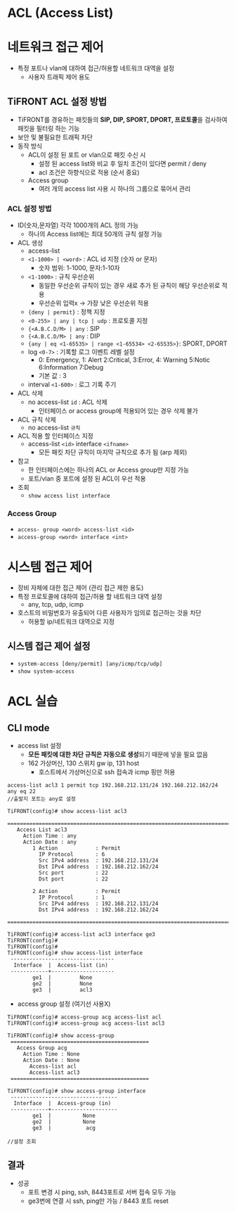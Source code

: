 # ACL (Access List)
# 네트워크 접근 제어
- 특정 포트나 vlan에 대하여 접근/허용할 네트워크 대역을 설정
	- 사용자 트래픽 제어 용도
## TiFRONT ACL 설정 방법
- TiFRONT를 경유하는 패킷들의 **SIP, DIP, SPORT, DPORT, 프로토콜**을 검사하여 패킷을 필터링 하는 기능
- 보안 및 불필요한 트래픽 차단
- 동작 방식
	- ACL이 설정 된 포트 or vlan으로 패킷 수신 시
		- 설정 된 access list와 비교 후 일치 조건이 있다면 permit / deny
		- acl 조건은 하향식으로 적용 (순서 중요)
	- Access group
		- 여러 개의 access list 사용 시 하나의 그룹으로 묶어서 관리
### ACL 설정 방법
- ID(숫자,문자열) 각각 1000개의 ACL 정의 가능
	- 하나의 Access list에는 최대 50개의 규칙 설정 가능
- ACL 생성
	- access-list 
	- `<1-1000> | <word>` : ACL id 지정 (숫자 or 문자)
		- 숫자 범위: 1-1000, 문자:1-10자
	- `<1-1000>` : 규칙 우선순위
		- 동일한 우선순위 규칙이 있는 경우 새로 추가 된 규칙이 해당 우선순위로 적용
		- 우선순위 입력x -> 가장 낮은 우선순위 적용
	- `{deny | permit}` : 정책 지정
	- `<0-255> | any | tcp | udp` : 프로토콜 지정
	- `{<A.B.C.D/M> | any` : SIP 
	- `{<A.B.C.D/M> | any` : DIP
	- `{any | eq <1-65535> | range <1-65534> <2-65535>}`: SPORT, DPORT
	- log `<0-7>` : 기록할 로그 이벤트 레벨 설정
		- 0: Emergency, 1: Alert  2:Critical, 3:Error, 4: Warning 5:Notic 6:Information 7:Debug
		- 기본 값 : 3
	- interval `<1-600>` : 로그 기록 주기
- ACL 삭제
	- no access-list `id` : ACL 삭제
		- 인터페이스 or  access group에 적용되어 있는 경우 삭제 불가
- ACL 규칙 삭제
	- no access-list `규칙`
- ACL 적용 할 인터페이스 지정
	- access-list `<id>` interface `<ifname>`
		- 모든 패킷 차단 규칙이 마지막 규칙으로 추가 됨 (arp 제외)
- 참고
	- 한 인터페이스에는 하나의 ACL or Access group만 지정 가능
	- 포트/vlan 중 포트에 설정 된 ACL이 우선 적용
- 조회
	- `show access list interface`
### Access Group
- `access- group <word> access-list <id>`
- `access-group <word> interface <int>`
# 시스템 접근 제어
- 장비 자체에 대한 접근 제어 (관리 접근 제한 용도)
- 특정 프로토콜에 대하여 접근/허용 할 네트워크 대역 설정
	- any, tcp, udp, icmp
- 호스트의 비밀번호가 유출되어 다른  사용자가 임의로 접근하는 것을 차단
	- 허용할 ip/네트워크 대역으로 지정
## 시스템 접근 제어 설정
- `system-access [deny/permit] [any/icmp/tcp/udp] `
- `show system-access`
# ACL 실습
## CLI mode
- access list 설정
	- **모든 패킷에 대한 차단 규칙은 자동으로 생성**되기 때문에 넣을 필요 없음
	- 162 가상머신, 130 스위치 gw ip, 131 host
		- 호스트에서 가상머신으로 ssh 접속과 icmp 핑만 허용
```
access-list acl3 1 permit tcp 192.168.212.131/24 192.168.212.162/24 any eq 22
//출발지 포트는 any로 설정

TiFRONT(config)# show access-list acl3
 =========================================================================
   Access List acl3
     Action Time : any
     Action Date : any
        1 Action            : Permit
          IP Protocol       : 6
          Src IPv4 address  : 192.168.212.131/24
          Dst IPv4 address  : 192.168.212.162/24
          Src port          : 22
          Dst port          : 22

        2 Action            : Permit
          IP Protocol       : 1
          Src IPv4 address  : 192.168.212.131/24
          Dst IPv4 address  : 192.168.212.162/24
 =========================================================================

TiFRONT(config)# access-list acl3 interface ge3
TiFRONT(config)#
TiFRONT(config)#
TiFRONT(config)# show access-list interface
 ---------------------------------
  Interface  |  Access-list (in)
 ------------+--------------------
        ge1  |         None
        ge2  |         None
        ge3  |         acl3
```
- access group 설정 (여기선 사용X)
```
TiFRONT(config)# access-group acg access-list acl
TiFRONT(config)# access-group acg access-list acl3

TiFRONT(config)# show access-group
 ============================================
   Access Group acg
     Action Time : None
     Action Date : None
       Access-list acl
       Access-list acl3
 ============================================

TiFRONT(config)# show access-group interface
 ----------------------------------
  Interface  |  Access-group (in)
 ------------+---------------------
        ge1  |          None
        ge2  |          None
        ge3  |           acg

//설정 조회
```
## 결과
- 성공
	- 포트 변경 시 ping, ssh, 8443포트로 서버 접속 모두 가능
	- ge3번에 연결 시 ssh, ping만 가능 / 8443 포트 reset